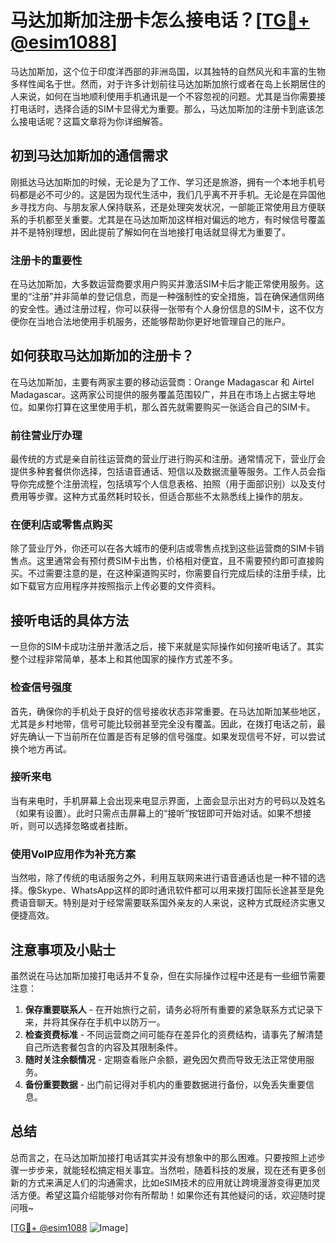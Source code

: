 # 马达加斯加注册卡怎么接电话？[[TG💪+ @esim1088](https://t.me/s/esim1088)]

马达加斯加，这个位于印度洋西部的非洲岛国，以其独特的自然风光和丰富的生物多样性闻名于世。然而，对于许多计划前往马达加斯加旅行或者在岛上长期居住的人来说，如何在当地顺利使用手机通讯是一个不容忽视的问题。尤其是当你需要接打电话时，选择合适的SIM卡显得尤为重要。那么，马达加斯加的注册卡到底该怎么接电话呢？这篇文章将为你详细解答。

## 初到马达加斯加的通信需求

刚抵达马达加斯加的时候，无论是为了工作、学习还是旅游，拥有一个本地手机号码都是必不可少的。这是因为现代生活中，我们几乎离不开手机。无论是在异国他乡寻找方向、与朋友家人保持联系，还是处理突发状况，一部能正常使用且方便联系的手机都至关重要。尤其是在马达加斯加这样相对偏远的地方，有时候信号覆盖并不是特别理想，因此提前了解如何在当地接打电话就显得尤为重要了。

### 注册卡的重要性

在马达加斯加，大多数运营商要求用户购买并激活SIM卡后才能正常使用服务。这里的“注册”并非简单的登记信息，而是一种强制性的安全措施，旨在确保通信网络的安全性。通过注册过程，你可以获得一张带有个人身份信息的SIM卡，这不仅方便你在当地合法地使用手机服务，还能够帮助你更好地管理自己的账户。

## 如何获取马达加斯加的注册卡？

在马达加斯加，主要有两家主要的移动运营商：Orange Madagascar 和 Airtel Madagascar。这两家公司提供的服务覆盖范围较广，并且在市场上占据主导地位。如果你打算在这里使用手机，那么首先就需要购买一张适合自己的SIM卡。

### 前往营业厅办理

最传统的方式是亲自前往运营商的营业厅进行购买和注册。通常情况下，营业厅会提供多种套餐供你选择，包括语音通话、短信以及数据流量等服务。工作人员会指导你完成整个注册流程，包括填写个人信息表格、拍照（用于面部识别）以及支付费用等步骤。这种方式虽然耗时较长，但适合那些不太熟悉线上操作的朋友。

### 在便利店或零售点购买

除了营业厅外，你还可以在各大城市的便利店或零售点找到这些运营商的SIM卡销售点。这里通常会有预付费SIM卡出售，价格相对便宜，且不需要预约即可直接购买。不过需要注意的是，在这种渠道购买时，你需要自行完成后续的注册手续，比如下载官方应用程序并按照指示上传必要的文件资料。

## 接听电话的具体方法

一旦你的SIM卡成功注册并激活之后，接下来就是实际操作如何接听电话了。其实整个过程非常简单，基本上和其他国家的操作方式差不多。

### 检查信号强度

首先，确保你的手机处于良好的信号接收状态非常重要。在马达加斯加某些地区，尤其是乡村地带，信号可能比较弱甚至完全没有覆盖。因此，在拨打电话之前，最好先确认一下当前所在位置是否有足够的信号强度。如果发现信号不好，可以尝试换个地方再试。

### 接听来电

当有来电时，手机屏幕上会出现来电显示界面，上面会显示出对方的号码以及姓名（如果有设置）。此时只需点击屏幕上的“接听”按钮即可开始对话。如果不想接听，则可以选择忽略或者挂断。

### 使用VoIP应用作为补充方案

当然啦，除了传统的电话服务之外，利用互联网来进行语音通话也是一种不错的选择。像Skype、WhatsApp这样的即时通讯软件都可以用来拨打国际长途甚至是免费语音聊天。特别是对于经常需要联系国外亲友的人来说，这种方式既经济实惠又便捷高效。

## 注意事项及小贴士

虽然说在马达加斯加接打电话并不复杂，但在实际操作过程中还是有一些细节需要注意：

1. **保存重要联系人** - 在开始旅行之前，请务必将所有重要的紧急联系方式记录下来，并将其保存在手机中以防万一。
2. **检查资费标准** - 不同运营商之间可能存在差异化的资费结构，请事先了解清楚自己所选套餐包含的内容及其限制条件。
3. **随时关注余额情况** - 定期查看账户余额，避免因欠费而导致无法正常使用服务。
4. **备份重要数据** - 出门前记得对手机内的重要数据进行备份，以免丢失重要信息。

## 总结

总而言之，在马达加斯加接打电话其实并没有想象中的那么困难。只要按照上述步骤一步步来，就能轻松搞定相关事宜。当然啦，随着科技的发展，现在还有更多创新的方式来满足人们的沟通需求，比如eSIM技术的应用就让跨境漫游变得更加灵活方便。希望这篇介绍能够对你有所帮助！如果你还有其他疑问的话，欢迎随时提问哦~

[[TG💪+ @esim1088](https://t.me/s/esim1088) ![Image](https://i.postimg.cc/4NQfJmqS/Snipaste-2025-05-13-00-14-12.png)]